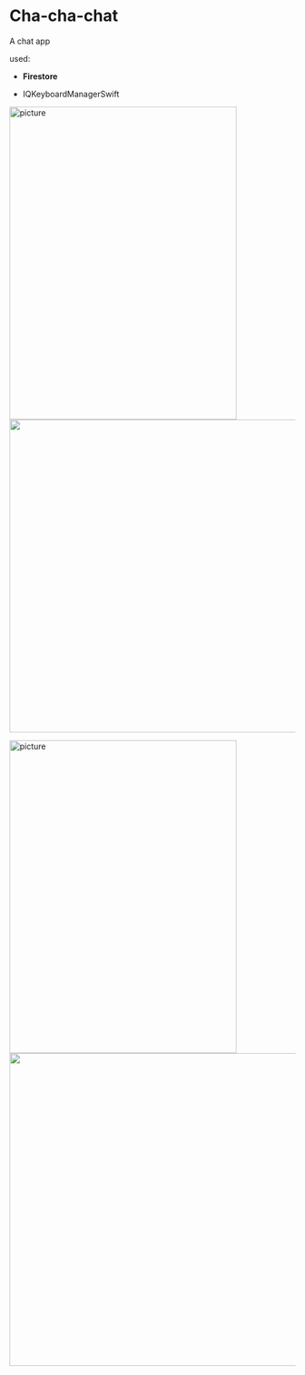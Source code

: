 # Cha-cha-chat
A chat app

used:

- **Firestore**


- IQKeyboardManagerSwift

<img width="400" height="550" alt="picture" src="https://user-images.githubusercontent.com/71122864/181179785-d6aa27c7-3a30-49e8-8268-1d79a65b139a.png">       <img height="550" src="https://user-images.githubusercontent.com/71122864/181178197-73b532c0-9bdd-4d97-b875-1c95637ad1e6.png">

<img width="400" height="550" alt="picture" src="https://user-images.githubusercontent.com/71122864/181180173-e53d7a78-15c2-4a81-b47f-a1b0128c7216.png"> <img height="550" src="https://user-images.githubusercontent.com/71122864/181178249-78fb3c78-3f2d-4bdb-8593-b5fb93ba144f.png">
